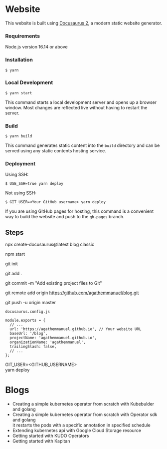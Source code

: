 # Website

This website is built using [Docusaurus 2](https://docusaurus.io/), a modern static website generator.


### Requirements  

Node.js version 16.14 or above  

### Installation

```
$ yarn
```

### Local Development

```
$ yarn start
```

This command starts a local development server and opens up a browser window. Most changes are reflected live without having to restart the server.

### Build

```
$ yarn build
```

This command generates static content into the `build` directory and can be served using any static contents hosting service.

### Deployment

Using SSH:

```
$ USE_SSH=true yarn deploy
```

Not using SSH:

```
$ GIT_USER=<Your GitHub username> yarn deploy
```

If you are using GitHub pages for hosting, this command is a convenient way to build the website and push to the `gh-pages` branch.




## Steps


npx create-docusaurus@latest blog classic

npm start

git init

git add .

git commit -m "Add existing project files to Git"

git remote add origin https://github.com/agathemmanuel/blog.git

git push -u origin master



```
docusaurus.config.js

module.exports = {
  // ...
  url: 'https://agathemmanuel.github.io', // Your website URL
  baseUrl: '/blog',
  projectName: 'agathemmanuel.github.io',
  organizationName: 'agathemmanuel',
  trailingSlash: false,
  // ...
};

```

GIT_USER=<GITHUB_USERNAME>   
yarn deploy  






# Blogs  

- Creating a simple kubernetes operator from scratch with Kubebulder and golang  
- Creating a simple kubernetes operator from scratch with Operator sdk and golang  
  it restarts the pods with a specific annotation in specified schedule
- Extending kubernetes api with Google Cloud Storage resource  
- Getting started with KUDO Operators  
- Getting started with Kapitan  
